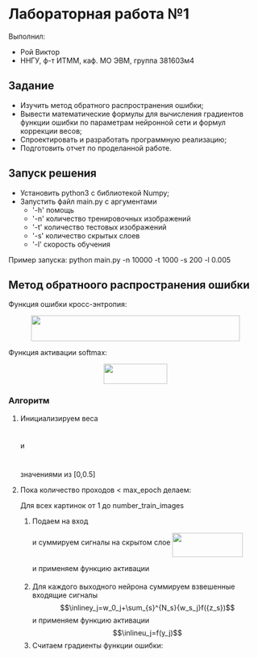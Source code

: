 # Лабораторная работа №1

Выполнил:
 - Рой Виктор
 - ННГУ, ф-т ИТММ, каф. МО ЭВМ, группа 381603м4

## Задание
 - Изучить метод обратного распространения ошибки;
 - Вывести математические формулы для вычисления градиентов функции ошибки по параметрам
нейронной сети и формул коррекции весов;
 - Спроектировать и разработать программную реализацию;
 - Подготовить отчет по проделанной работе. 
 
## Запуск решения
 - Установить python3 c библиотекой Numpy;
 - Запустить файл main.py с аргументами 
 	- '-h' помощь 
 	- '-n' количество тренировочных изображений
 	- '-t' количество тестовых изображений
 	- '-s' количество скрытых слоев
 	- '-l' скорость обучения

Пример запуска: python main.py -n 10000 -t 1000 -s 200 -l 0.005

## Метод обратноого распространения ошибки
Функция ошибки кросс-энтропия:
<p align="center"><img src="https://rawgit.com/ViktorRoy94/deep_learning_lab1/master//tex/b36cdd66cc930db82e0861639504c0eb.svg?invert_in_darkmode" align=middle width=413.50154999999995pt height=50.226165pt/></p>

Функция активации softmax:
<p align="center"><img src="https://rawgit.com/ViktorRoy94/deep_learning_lab1/master//tex/f8ce48e4708e476899413ca68cba9971.svg?invert_in_darkmode" align=middle width=126.424485pt height=40.62036pt/></p>

### Алгоритм
1. Инициализируем веса <p align="center"><img src="https://rawgit.com/ViktorRoy94/deep_learning_lab1/master//tex/2cf68af2a7f22008cd34c07d0a454c09.svg?invert_in_darkmode" align=middle width=23.445674999999998pt height=9.5433525pt/></p> и <p align="center"><img src="https://rawgit.com/ViktorRoy94/deep_learning_lab1/master//tex/2de931a49231aca051b8756cffd491b7.svg?invert_in_darkmode" align=middle width=24.899325pt height=11.780802pt/></p> значениями из [0,0.5]
2. Пока количество проходов < max_epoch делаем:

	Для всех картинок от 1 до number_train_images
	1. Подаем на вход <img src="https://rawgit.com/ViktorRoy94/deep_learning_lab1/master//tex/b9eca1ddce4792c16c191b401200a61f.svg?invert_in_darkmode" align=middle width=4.650904499999999pt height=7.614155999999999pt/></p> и суммируем cигналы на скрытом слое <img src="https://rawgit.com/ViktorRoy94/deep_learning_lab1/master//tex/7a988675c564ffac06150dd992021e4b.svg?invert_in_darkmode" align=middle width=140.00184pt height=47.988764999999994pt/></p> и применяем функцию активации <img src="https://rawgit.com/ViktorRoy94/deep_learning_lab1/master//tex/be8d97f702b2072622e00e6a24a95dbd.svg?invert_in_darkmode" align=middle width=66.217635pt height=16.438356pt/></p>
    2. Для каждого выходного нейрона суммируем взвешенные входящие сигналы  $$\inliney_j=w_0_j+\sum_{s}^{N_s}{w_s_j}f({z_s})$$ и применяем функцию активации $$\inlineu_j=f(y_j)$$
	3. Считаем градиенты функции ошибки:
        
